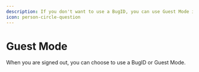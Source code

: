 ```yaml
---
description: If you don't want to use a BugID, you can use Guest Mode instead
icon: person-circle-question
---
```


# Guest Mode

When you are signed out, you can choose to use a BugID or Guest Mode.
